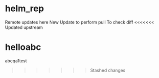 # helm_rep 
Remote updates here 
New Update to perform pull
To check diff
<<<<<<< Updated upstream

helloabc
=======
abcqa1test
>>>>>>> Stashed changes
